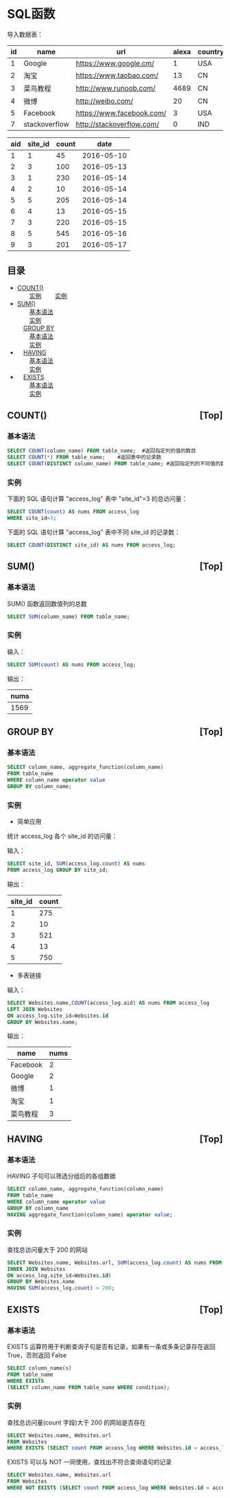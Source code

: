 # <a name="0">SQL函数</a>

导入数据表：

| id | name         | url                       | alexa | country |
|---|---|---|---|---|
| 1  | Google       | https://www.google.cm/    | 1     | USA     |
| 2  | 淘宝          | https://www.taobao.com/   | 13    | CN      |
| 3  | 菜鸟教程      | http://www.runoob.com/    | 4689  | CN      |
| 4  | 微博          | http://weibo.com/         | 20    | CN      |
| 5  | Facebook     | https://www.facebook.com/ | 3     | USA     |
| 7  | stackoverflow | http://stackoverflow.com/ |   0 | IND     |

| aid | site_id | count | date       |
|---|---|---|---|
|   1 |       1 |    45 | 2016-05-10 |
|   2 |       3 |   100 | 2016-05-13 |
|   3 |       1 |   230 | 2016-05-14 |
|   4 |       2 |    10 | 2016-05-14 |
|   5 |       5 |   205 | 2016-05-14 |
|   6 |       4 |    13 | 2016-05-15 |
|   7 |       3 |   220 | 2016-05-15 |
|   8 |       5 |   545 | 2016-05-16 |
|   9 |       3 |   201 | 2016-05-17 |

## 目录

* <a href="#1">COUNT() </a>  
&emsp;&emsp;<a href="#15">实例</a> 
&emsp;&emsp;<a href="#2">实例</a>  
* <a href="#3">SUM()</a>  
&emsp;&emsp;<a href="#4">基本语法</a>  
&emsp;&emsp;<a href="#5">实例</a>  
&emsp;<a href="#6">GROUP BY</a>  
&emsp;&emsp;<a href="#7">基本语法</a>  
&emsp;&emsp;<a href="#8">实例</a>  
* &emsp;<a href="#9">HAVING</a>  
&emsp;&emsp;<a href="#10">基本语法</a>  
&emsp;&emsp;<a href="#11">实例</a>  
* &emsp;<a href="#12">EXISTS</a>  
&emsp;&emsp;<a href="#13">基本语法</a>  
&emsp;&emsp;<a href="#14">实例</a>  


## <a name="1">COUNT() </a><a style="float:right;text-decoration:none;" name=0>[Top]</a>


### <a name="15">基本语法</a>

```sql
SELECT COUNT(column_name) FROM table_name;	#返回指定列的值的数目
SELECT COUNT(*) FROM table_name;	#返回表中的记录数
SELECT COUNT(DISTINCT column_name) FROM table_name;	#返回指定列的不同值的数目
```

### <a name="2">实例</a>

下面的 SQL 语句计算 "access_log" 表中 "site_id"=3 的总访问量：

```sql
SELECT COUNT(count) AS nums FROM access_log
WHERE site_id=3;
```

下面的 SQL 语句计算 "access_log" 表中不同 site_id 的记录数：

```sql
SELECT COUNT(DISTINCT site_id) AS nums FROM access_log;
```

## <a name="3">SUM()</a><a style="float:right;text-decoration:none;" href="#index">[Top]</a>

### <a name="4">基本语法</a>

SUM() 函数返回数值列的总数

```sql
SELECT SUM(column_name) FROM table_name;
```

### <a name="5">实例</a>
输入：

```sql
SELECT SUM(count) AS nums FROM access_log;
```

输出：

|nums|
|---|
|1569|

## <a name="6">GROUP BY</a><a style="float:right;text-decoration:none;" href="#index">[Top]</a>

### <a name="7">基本语法</a>
```sql
SELECT column_name, aggregate_function(column_name)
FROM table_name
WHERE column_name operator value
GROUP BY column_name;
```

### <a name="8">实例</a>

* 简单应用

统计 access_log 各个 site_id 的访问量：

输入：

```sql
SELECT site_id, SUM(access_log.count) AS nums
FROM access_log GROUP BY site_id;
```

输出：

|site_id|count|
|---|---|
|1|275|
|2|10|
|3|521|
|4|13|
|5|750|

* 多表链接

输入：

```sql
SELECT Websites.name,COUNT(access_log.aid) AS nums FROM access_log
LEFT JOIN Websites
ON access_log.site_id=Websites.id
GROUP BY Websites.name;
```

输出：

|name|nums|
|---|---|
|Facebook|2|
|Google|2|
|微博|1|
|淘宝|1|
|菜鸟教程|3|

## <a name="9">HAVING</a><a style="float:right;text-decoration:none;" href="#index">[Top]</a>

### <a name="10">基本语法</a>

HAVING 子句可以筛选分组后的各组数据

```sql
SELECT column_name, aggregate_function(column_name)
FROM table_name
WHERE column_name operator value
GROUP BY column_name
HAVING aggregate_function(column_name) operator value;
```

### <a name="11">实例</a>

查找总访问量大于 200 的网站

```sql
SELECT Websites.name, Websites.url, SUM(access_log.count) AS nums FROM (access_log
INNER JOIN Websites
ON access_log.site_id=Websites.id)
GROUP BY Websites.name
HAVING SUM(access_log.count) > 200;
```

## <a name="12">EXISTS</a><a style="float:right;text-decoration:none;" href="#index">[Top]</a>
### <a name="13">基本语法</a>

EXISTS 运算符用于判断查询子句是否有记录，如果有一条或多条记录存在返回 True，否则返回 False

```sql
SELECT column_name(s)
FROM table_name
WHERE EXISTS
(SELECT column_name FROM table_name WHERE condition);
```

### <a name="14">实例</a>

查找总访问量(count 字段)大于 200 的网站是否存在

```sql
SELECT Websites.name, Websites.url 
FROM Websites 
WHERE EXISTS (SELECT count FROM access_log WHERE Websites.id = access_log.site_id AND count > 200);
```

EXISTS 可以与 NOT 一同使用，查找出不符合查询语句的记录

```sql
SELECT Websites.name, Websites.url 
FROM Websites 
WHERE NOT EXISTS (SELECT count FROM access_log WHERE Websites.id = access_log.site_id AND count > 200);
```
